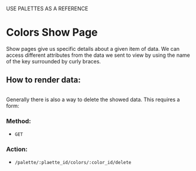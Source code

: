 USE PALETTES AS A REFERENCE
# Colors Show Page
 Show pages give us specific details about a given item of data. We can access different attributes from the data we sent to view by using the name of the key surrounded by curly braces. 
 ## How to render data:
```html

```
 Generally there is also a way to delete the showed data. This requires a form:
 ### Method: 
- `GET`
### Action:
- `/palette/:plaette_id/colors/:color_id/delete`
